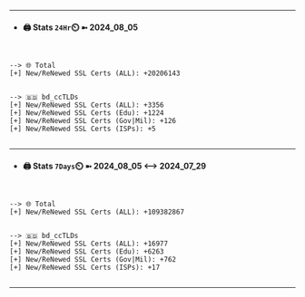 

---
- #### 🖨️ **Stats** `24Hr`⏲️ ➼ 2024_08_05
```console


--> 🌐 Total
[+] New/ReNewed SSL Certs (ALL): +20206143


--> 🇧🇩 bd_ccTLDs
[+] New/ReNewed SSL Certs (ALL): +3356
[+] New/ReNewed SSL Certs (Edu): +1224
[+] New/ReNewed SSL Certs (Gov|Mil): +126
[+] New/ReNewed SSL Certs (ISPs): +5


```

---
- #### 🖨️ **Stats** `7Days`⏲️ ➼ 2024_08_05 <--> 2024_07_29
```console


--> 🌐 Total
[+] New/ReNewed SSL Certs (ALL): +109382867


--> 🇧🇩 bd_ccTLDs
[+] New/ReNewed SSL Certs (ALL): +16977
[+] New/ReNewed SSL Certs (Edu): +6263
[+] New/ReNewed SSL Certs (Gov|Mil): +762
[+] New/ReNewed SSL Certs (ISPs): +17


```

---

